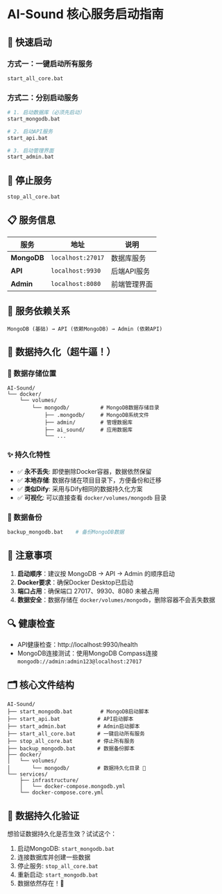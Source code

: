 # AI-Sound 核心服务启动指南

## 🚀 快速启动

### 方式一：一键启动所有服务
```bash
start_all_core.bat
```

### 方式二：分别启动服务
```bash
# 1. 启动数据库（必须先启动）
start_mongodb.bat

# 2. 启动API服务
start_api.bat

# 3. 启动管理界面
start_admin.bat
```

## 🛑 停止服务
```bash
stop_all_core.bat
```

## 📋 服务信息

| 服务 | 地址 | 说明 |
|------|------|------|
| **MongoDB** | `localhost:27017` | 数据库服务 |
| **API** | `localhost:9930` | 后端API服务 |
| **Admin** | `localhost:8080` | 前端管理界面 |

## 🔧 服务依赖关系

```
MongoDB (基础) → API (依赖MongoDB) → Admin (依赖API)
```

## 💾 数据持久化（超牛逼！）

### 🎯 数据存储位置
```
AI-Sound/
└── docker/
    └── volumes/
        └── mongodb/          # MongoDB数据存储目录
            ├── .mongodb/     # MongoDB系统文件
            ├── admin/        # 管理数据库
            ├── ai_sound/     # 应用数据库
            └── ...
```

### ✨ 持久化特性
- ✅ **永不丢失**: 即使删除Docker容器，数据依然保留
- ✅ **本地存储**: 数据存储在项目目录下，方便备份和迁移
- ✅ **类似Dify**: 采用与Dify相同的数据持久化方案
- ✅ **可视化**: 可以直接查看 `docker/volumes/mongodb` 目录

### 🔄 数据备份
```bash
backup_mongodb.bat    # 备份MongoDB数据
```

## 📝 注意事项

1. **启动顺序**：建议按 MongoDB → API → Admin 的顺序启动
2. **Docker要求**：确保Docker Desktop已启动
3. **端口占用**：确保端口 27017、9930、8080 未被占用
4. **数据安全**：数据存储在 `docker/volumes/mongodb`，删除容器不会丢失数据

## 🔍 健康检查

- API健康检查：http://localhost:9930/health
- MongoDB连接测试：使用MongoDB Compass连接 `mongodb://admin:admin123@localhost:27017`

## 🗂️ 核心文件结构

```
AI-Sound/
├── start_mongodb.bat         # MongoDB启动脚本
├── start_api.bat            # API启动脚本  
├── start_admin.bat          # Admin启动脚本
├── start_all_core.bat       # 一键启动所有服务
├── stop_all_core.bat        # 停止所有服务
├── backup_mongodb.bat       # 数据备份脚本
├── docker/
│   └── volumes/
│       └── mongodb/         # 数据持久化目录 🎯
└── services/
    ├── infrastructure/
    │   └── docker-compose.mongodb.yml
    └── docker-compose.core.yml
```

## 🎉 数据持久化验证

想验证数据持久化是否生效？试试这个：

1. 启动MongoDB: `start_mongodb.bat`
2. 连接数据库并创建一些数据
3. 停止服务: `stop_all_core.bat`
4. 重新启动: `start_mongodb.bat`
5. 数据依然存在！🎊 